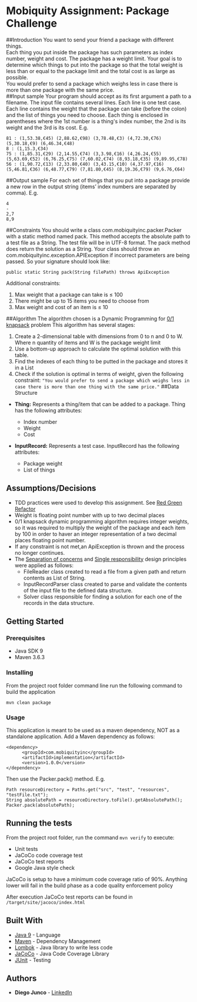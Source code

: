 # Mobiquity Assignment: Package	Challenge

##Introduction
You want to send your friend a package with different things.  
Each thing you put inside the package has such parameters as index number, weight and cost. The package has a weight limit. Your goal is to determine which things to put into the package so that the total weight is less than or equal to the package limit and the total cost is as large as possible.  
You would prefer to send a package which weighs less in case there is more than one package with the same price.  
##Input sample
Your program should accept as its first argument a path to a filename. The input file contains several lines. Each line is one test case.  
Each line contains the weight that the package can take (before the colon) and the list of things you need to choose. Each thing is enclosed in parentheses where the 1st number is a thing's index number, the 2nd is its weight and the 3rd is its cost. E.g.
```
81 : (1,53.38,€45) (2,88.62,€98) (3,78.48,€3) (4,72.30,€76) (5,30.18,€9) (6,46.34,€48)
8 : (1,15.3,€34)
75 : (1,85.31,€29) (2,14.55,€74) (3,3.98,€16) (4,26.24,€55) (5,63.69,€52) (6,76.25,€75) (7,60.02,€74) (8,93.18,€35) (9,89.95,€78)
56 : (1,90.72,€13) (2,33.80,€40) (3,43.15,€10) (4,37.97,€16) (5,46.81,€36) (6,48.77,€79) (7,81.80,€45) (8,19.36,€79) (9,6.76,€64) 
```

##Output sample
For each set of things that you put into a package provide a new row in the output string (items’ index numbers are separated by comma). E.g.  
```
4
-
2,7
8,9 
```
##Constraints
You should write a class com.mobiquityinc.packer.Packer with a static method named pack. This method accepts the absolute path to a test file as a String. The test file will be in UTF-8 format. The pack method does return the solution as a String. 
Your class should throw an com.mobiquityinc.exception.APIException if incorrect parameters are being passed.  So your signature should look like:
```
public static String pack(String filePath) throws ApiException
```

Additional constraints: 
1. Max weight that a package can take is ≤ 100
2. There might be up to 15 items you need to choose from
3. Max weight and cost of an item is ≤ 10

##Algorithm
The algorithm chosen is a Dynamic Programming for [0/1 knapsack](https://en.wikipedia.org/wiki/Knapsack_problem#0/1_knapsack_problem) problem
This algorithm has several stages:
1. Create a 2-dimensional table with dimensions from 0 to n and 0 to W. Where n quantity of items and W is the package weight limit
2. Use a bottom-up approach to calculate the optimal solution with this table.
3. Find the indexes of each thing to be putted in the package and stores it in a List
4. Check if the solution is optimal in terms of weight, given the following constraint: ```"You would prefer to send a package which weighs less in case there is more than one thing with the same price."```
##Data Structure
* **Thing:** Represents a thing/item that can be added to a package. Thing has the following attributes:
  * Index number
  * Weight
  * Cost
  
* **InputRecord:** Represents a test case. InputRecord has the following attributes:
  * Package weight
  * List of things
  
## Assumptions/Decisions
* TDD practices were used to develop this assignment. See [Red Green Refactor](https://dzone.com/articles/pattern-of-the-month-red-green-refactor)
* Weight is floating point number with up to two decimal places
* 0/1 knapsack dynamic programming algorithm requires integer weights, so it was required to multiply the weight of the package and each item by 100 in order to haver an integer representation of  a two decimal places floating point number.
* If any constraint is not met,an ApiException is thrown and the process no longer continues.
* The [Separation of concerns](https://en.wikipedia.org/wiki/Separation_of_concerns) and [Single responsibility](https://en.wikipedia.org/wiki/Single_responsibility_principle) design principles were applied as follows:
  * FileReader class created to read a file from a given path and return contents as List of String.
  * InputRecordParser class created to parse and validate the contents of the input file to the defined data structure.
  * Solver class responsible for finding a solution for each one of the records in the data structure.

## Getting Started
### Prerequisites
* Java SDK 9
* Maven 3.6.3
### Installing
From the project root folder command line run the following command to build the application
```
mvn clean package
```
### Usage
This application is meant to be used as a maven dependency, NOT as a standalone application.
Add a Maven dependency as follows: 
```
<dependency>
      <groupId>com.mobiquityinc</groupId>
      <artifactId>implementation</artifactId>
      <version>1.0.0</version>
</dependency>
```
Then use the Packer.pack() method. E.g.
```
Path resourceDirectory = Paths.get("src", "test", "resources", "testFile.txt");
String absolutePath = resourceDirectory.toFile().getAbsolutePath();
Packer.pack(absolutePath);
```

## Running the tests

From the project root folder, run the command ```mvn verify``` to execute:
 * Unit tests
 * JaCoCo code coverage test
 * JaCoCo test reports
 * Google Java style check

JaCoCo is setup to have a minimum code coverage ratio of 90%. Anything lower will fail in the build phase as a code quality enforcement policy

After execution JaCoCo test reports can be found in ```/target/site/jacoco/index.html``` 

## Built With

* [Java 9](https://www.oracle.com/java/java9.html) - Language
* [Maven](https://maven.apache.org/) - Dependency Management
* [Lombok](https://projectlombok.org/) - Java library to write less code
* [JaCoCo](https://www.eclemma.org/jacoco/) - Java Code Coverage Library
* [JUnit](https://junit.org) - Testing

## Authors

* **Diego Junco** - [LinkedIn](https://www.linkedin.com/in/diego-junco)